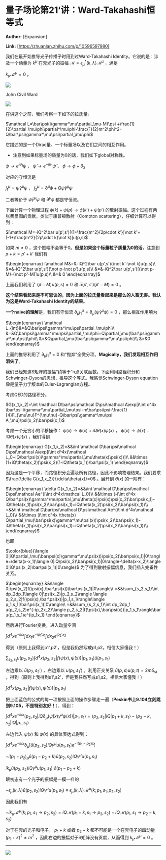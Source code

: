 # 量子场论第21‘讲：Ward-Takahashi恒等式

 **Author:** [Expansion]

 **Link:** [https://zhuanlan.zhihu.com/p/10596597980]



我们在最开始推导光子传播子时用到过Ward-Takahashi Identity。它说的是：涉及一个动量为 $k^\mu$ 在壳光子的振幅 $\mathcal M=\epsilon_\mu^*(k,\lambda)\mathcal M^\mu$ ，满足

$k_\mu \mathcal M^\mu=0$ 。

![]((20241214)量子场论第21讲Ward-Takahashi恒等式_Expansion/v2-83107b60c29968627b1dd0dedafb592d_1440w.jpg)  

John Civil Ward

  
  
![]((20241214)量子场论第21讲Ward-Takahashi恒等式_Expansion/v2-9f6b64e450486aa62869b7130b493936_1440w.jpg)  

在讲这个之前，我们考察一下如下的拉氏量。

$\mathcal L=\bar\psi(i\gamma^\mu\partial_\mu-M)\psi +\frac{1}{2}\partial_\mu\phi\partial^\mu\phi-\frac{1}{2}m^2\phi^2+ Q\bar\psi\gamma^\mu\psi\partial_\mu\phi$

它描述的是一个Dirac量、一个标量场以及它们之间的相互作用。

* 注意到如果标量场的质量为0的话，我们如下global对称性。

$\psi \to e^{i\theta_1}\psi$ ， $\bar\psi \to e^{-i\theta_1}\bar\psi$ ， $\phi \to \phi+\theta_2$

对应的守恒流是

$j_1^\mu = \bar\psi \gamma^\mu \psi$ ， $j_2^\mu=\partial^\mu\phi+Q\bar\psi\gamma^\mu\psi$

二者等价于 $\bar\psi\gamma^\mu\psi$ 和 $\partial^\mu\phi$ 都是守恒流。

下面计算一个物理过程 $\phi (k)+\psi(p) \to \phi(k')+\psi(p')$ 的散射振幅。这个过程有两张费曼图的贡献，类似于康普顿散射（Compton scattering），仔细计算可以得到：

$i\mathcal M=-iQ^2\bar u(p',s')[(1+\frac{m^2}{2p\cdot k’})\not k'+(-1+\frac{m^2}{2p\cdot k}\not k)]u(p,s)$

如果 $m \neq 0$ ，这个振幅不会等于0。**但是如果这个标量粒子质量为0的话**，注意到 $p+k=p'+k'$ 我们有

$\begin{eqnarray} i\mathcal M&=&-iQ^2\bar u(p',s')(\not k'-\not k)u(p,s)\\ &=&-iQ^2\bar u(p',s')(\not p-\not p')u(p,s)\\ &=&-iQ^2\bar u(p',s')[(\not p-M)-(\not p'-M)]u(p,s)\\ &=& 0 \end{eqnarray}$

上面我们利用了 $(\not p-M)u(p,s)=0$ 和 $\bar u(p',s')(\not p'-M)=0$ 。

**这个结果看起来是不可思议的，因为上面的拉氏量看起来是那么的人畜无害。我认为这是Ward-Takahashi Identity的结果**。

**一个naive的理解**是，我们有守恒流 $\partial_\mu j_1^\mu=\partial_\mu(\bar\psi\gamma^\mu\psi)=0$ ，那么相互作用项为

$\begin{eqnarray} \mathcal L_{int}&=&Q\bar\psi\gamma^\mu\psi\partial_\mu\phi\\ &=&Q\bar\psi\gamma^\mu\psi\partial_\mu\phi+Q\partial_\mu(\bar\psi\gamma^\mu\psi)\phi\\ &=&Q\partial_\mu(\bar\psi\gamma^\mu\psi\phi)\\ &=&0 \end{eqnarray}$

上面的推导利用了 $\partial_\mu j_1^\mu=0$ 和“抛弃”全微分项。**Magically，我们发现相互作用消失了**。

我们已经知道S矩阵的振幅“约等于”n点关联函数。下面利用路径积分和Schwinger-Dyson的思想，推导这个等式。我感觉Schwinger-Dyson equation像是量子力学版本的Euler-Lagrangian方程。

考虑QED的路径积分。

$G(x_1,x_2)=\int \mathcal D\bar\psi\mathcal D\psi\mathcal A\exp[i\int d^4x \bar\psi i\gamma^\mu\partial_\mu\psi-m\bar\psi\psi-\frac{1}{4}F_{\mu\nu}F^{\mu\nu}-Q\bar\psi\gamma^\mu\psi A_\mu]\psi(x_2)\bar\psi(x_1)$

考虑一个无穷小的平移操作： $\psi(x) \to \psi(x)+iQ\theta(x)\psi(x)$ ， $\bar\psi(x) \to \bar\psi(x)-iQ\theta(x)\bar\psi(x)$ ，我们得到

$\begin{eqnarray} G(x_1,x_2)=&&\int \mathcal D\bar\psi\mathcal D\psi\mathcal A\exp[i\int d^4x(\mathcal L_0+iQ\bar\psi(x)i\gamma^\mu\partial_\mu\theta(x)\psi(x))]\\ &&\times (1+iQ\theta(x_2))\psi(x_2)(1-iQ\theta(x_1))\bar\psi(x_1) \end{eqnarray}$

因为这是一个平移，而路径积分会遍及所有路径，因此不影响物理结果。我们要求 $\frac{\delta G(x_1,x_2)}{\delta\theta(x)}=0$ 。展开到 $\theta(x)$ 的一阶有：

$\begin{eqnarray} \delta G(x_1,x_2)=&&\int \mathcal D\bar\psi\mathcal D\psi\mathcal Ae^{i\int d^4x\mathcal L_0}\\ &&\times (-i\int d^4x Q\bar\psi(x)\gamma^\mu\partial_\mu\theta(x)\psi(x)\psi(x_2)\bar\psi(x_1)-iQ\theta(x_1)\psi(x_2)\bar\psi(x_1)+iQ\theta(x_2)\psi(x_2)\bar\psi(x_1))\\ =&&\int \mathcal D\bar\psi\mathcal D\psi\mathcal Ae^{i\int d^4x\mathcal L_0}\\ &&\times (i\int d^4x \theta(x) Q\partial_\mu(\bar\psi(x)\gamma^\mu\psi(x))\psi(x_2)\bar\psi(x_1)-iQ\theta(x_1)\psi(x_2)\bar\psi(x_1)+iQ\theta(x_2)\psi(x_2)\bar\psi(x_1))\\ \end{eqnarray}$

也即

$\color{blue}{\langle 0|iQ\partial_\mu(\bar\psi(x)\gamma^\mu\psi(x))\psi(x_2)\bar\psi(x_1)|0\rangle=\delta(x-x_1)\langle 0|iQ\psi(x_2)\bar\psi(x_1)|0\rangle-\delta(x-x_2)\langle 0|iQ\psi(x_2)\bar\psi(x_1)|0\rangle}$ 为了得到散射振幅信息，我们插入完备性关系。

$\begin{eqnarray} &&\langle 0|\psi(x_2)f(\psi(x),\bar\psi(x))\bar\psi(x_1)|0\rangle\\ =&&\sum_{s_2,s_1}\int dp_2dp_1\langle 0|\psi(x_2)|p_2,s_2\rangle \langle p_2,s_2|f(\psi(x),\bar\psi(x))|p_1,s_1\rangle\langle p_1,s_1|\bar\psi(x_1)|0\rangle\\ =&&\sum_{s_2,s_1}\int dp_2dp_1 u(p_2,s_2)e^{-ip_2x_2}\langle p_2,s_2|f(\psi(x),\bar\psi(x))|p_1,s_1\rangle\bar u(p_1,s_1)e^{ip_1x_1} \end{eqnarray}$

然后进行Fourier变换，进入动量空间

$\int d^4xe^{-ikx}\int dx_1 e^{-ip_1'x_1}\int dx_2e^{ip_2'x_2}$

得到（原则上我得到p1',p2'，但是我仍然写成p1,p2。相信大家懂我！）

$\sum_{s_2,s_1} u(p_2,s_2)\int d^4x \langle p_2,s_2|f(\psi(x),\bar\psi(x))|p_1,s_1\rangle\bar u(p_1,s_1)$

左边乘以 $\bar u(p_2,s_2')$ ，右边乘以 $u(p_1,s_1')$ ，利用正交关系 $\bar u(p,s)u(p,t)=2m\delta_{st}$ ，得到（原则上我得到s1',s2'，但是我任然写成s1,s2，相信大家懂我！）

$\int d^4x \langle p_2,s_2|f(\psi(x),\bar\psi(x))|p_1,s_1\rangle$

把上面蓝色的公式的每一项按照上面的操作步骤走一遍（**Peskin书上9.104立刻跳到9.105，不是特别友好！**），得到：

$\int d^4x e^{-ikx}\langle p_2,s_2|iQ\partial_\mu(\bar\psi(x)\gamma^\mu\psi(x))|p_1,s_1\rangle=\langle p_2,s_2|iQ|p_1+k,s_1\rangle-\langle p_2-k,s_2|iQ|p_1,s_1\rangle$

左边代入 $\psi(x)$ 和 $\bar\psi(x)$ 的具体表达式得到：

$\int d^4x e^{-ikx}\partial_\mu[\bar u(p_2,s_2)iQ\gamma^\mu u(p_1,s_1)e^{-i(p_1-p_2)x}]$

$-i(p_1-p_2)_\mu\delta(p_1-p_2+k)\bar u(p_2,s_2)iQ\gamma^\mu u(p_1,s_1)$

$ik_\mu\bar u(p_2,s_2)iQ\gamma^\mu u(p_1,s_1)$ $\delta(p_1-p_2+k)$

跟初态有一个光子的振幅是一模一样的

$-\epsilon_\mu(k,\lambda)\bar u(p_2,s_2)iQ\gamma^\mu u(p_1,s_1) \equiv \epsilon_\mu(k,\lambda)\mathcal M^\mu(k;p_1,s_1; p_2,s_2)$

因此我们有

$-ik_\mu\mathcal M^\mu(k;p_1,s_1 \to p_2,s_2)=iQ\mathcal M(p_1+k,s_1 \to p_2,s_2)-iQ\mathcal M(p_1,s_1 \to p_2-k,s_2)$

对于在壳的光子和电子， $p_1+k$ 或者 $p_2-k$ 都不可能是一个在壳电子的四动量 $(p_1+k)^2\ne m^2$ ，因此右边的振幅对于S矩阵没有贡献，从而得到 $k_\mu\mathcal M^\mu =0$ 。

---

![]((20241214)量子场论第21讲Ward-Takahashi恒等式_Expansion/v2-573b01e58306dbf26c7e367ed49855a4_1440w.jpg)  

